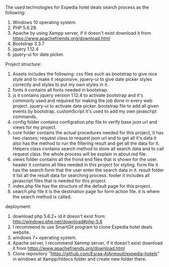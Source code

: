 The used technologies for Expedia hotel deals search process as the following:
1. Windows 10 operating system.
2. PHP 5.6.28.
3. Apache by using Xampp server, if it doesn't exist download it from https://www.apachefriends.org/download.html
4. Bootstrap 3.3.7
5. jquery 1.12.4
6. jquery-ui for date picker.

Project structure:
1. Assets includes the following:
    css files such as bootstrap to give nice style and to make it responsive, jquery-ui to give date picker styles correctly and styles to put my own styles in it.
2. fonts
    it contains all fonts needed in bootstrap.
3. js
    it contains jquery version 1.12.4 to activate bootstrap and it's commonly used and required for making the job done in every web project.
    jquery-ui to activate date picker.
    bootstrap file to add all given events by bootstrap.
    customScript it's used to add my own javascript commands.
4. config folder contains configration.php file to verify base json url and views for my project.
5. core folder contains the actual procedures needed for this project, it has two classes; request class to request json url and to get all it's data it also has the method to run the filtering result and get all the data for it. 
    Helpers class contains search method to store all search data and to call request class. the whole process will be explain in about.md file.
6. views folder contains all the frond end files that is shown for the user. 
    header it contains all files needed in this project for styling.
    form file it has the search form that the user enter the search data in it.
    result folder it list all the result data for searching process.
    footer it includes all javascript files that is needed for this project.
7. index.php file has the structure of the default page for this project.
8. search.php file it is the destination page for form action file. it is where the search method is called.

deployment:
1. download php 5.6.2+ id it doesn't exist from: http://windows.php.net/download#php-5.6
2. I recommend to use SmartGit program to clone Expedia hotel deals website.
3. windows 7+ operating system.
4. Apache server, I recommend Xammp server, if it doesn't exist download it from https://www.apachefriends.org/download.html
5. Clone repository "https://github.com/Esraa-AlArmouti/expedia-hotels" in windows at Xampp/htdocs folder and create new folder there.
